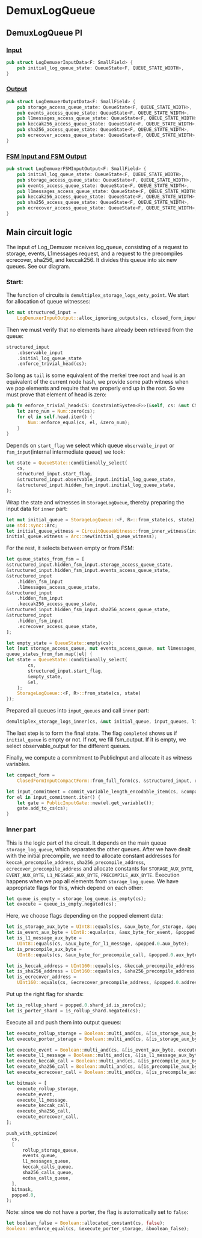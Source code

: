 # DemuxLogQueue

## DemuxLogQueue PI

### [Input](https://github.com/matter-labs/era-zkevm_circuits/blob/4fba537ccecc238e2da9c80844dc8c185e42466f/src/demux_log_queue/input.rs#L49)

```rust
pub struct LogDemuxerInputData<F: SmallField> {
    pub initial_log_queue_state: QueueState<F, QUEUE_STATE_WIDTH>,
}
```

### [Output](https://github.com/matter-labs/era-zkevm_circuits/blob/4fba537ccecc238e2da9c80844dc8c185e42466f/src/fsm_input_output/circuit_inputs/main_vm.rs#L33)

```rust
pub struct LogDemuxerOutputData<F: SmallField> {
    pub storage_access_queue_state: QueueState<F, QUEUE_STATE_WIDTH>,
    pub events_access_queue_state: QueueState<F, QUEUE_STATE_WIDTH>,
    pub l1messages_access_queue_state: QueueState<F, QUEUE_STATE_WIDTH>,
    pub keccak256_access_queue_state: QueueState<F, QUEUE_STATE_WIDTH>,
    pub sha256_access_queue_state: QueueState<F, QUEUE_STATE_WIDTH>,
    pub ecrecover_access_queue_state: QueueState<F, QUEUE_STATE_WIDTH>,
}
```

### [FSM Input and FSM Output](https://github.com/matter-labs/era-zkevm_circuits/blob/4fba537ccecc238e2da9c80844dc8c185e42466f/src/demux_log_queue/input.rs#L22)

```rust
pub struct LogDemuxerFSMInputOutput<F: SmallField> {
    pub initial_log_queue_state: QueueState<F, QUEUE_STATE_WIDTH>,
    pub storage_access_queue_state: QueueState<F, QUEUE_STATE_WIDTH>,
    pub events_access_queue_state: QueueState<F, QUEUE_STATE_WIDTH>,
    pub l1messages_access_queue_state: QueueState<F, QUEUE_STATE_WIDTH>,
    pub keccak256_access_queue_state: QueueState<F, QUEUE_STATE_WIDTH>,
    pub sha256_access_queue_state: QueueState<F, QUEUE_STATE_WIDTH>,
    pub ecrecover_access_queue_state: QueueState<F, QUEUE_STATE_WIDTH>,
}
```

## Main circuit logic

The input of Log_Demuxer receives log_queue, consisting of a request to storage, events, L1messages request, and a request to the precompiles ecrecover, sha256, and keccak256. It divides this queue into six new queues. See our diagram.

### Start:

The function of circuits is `demultiplex_storage_logs_enty_point`.  We start for allocation of queue witnesses: 

```rust
let mut structured_input =
    LogDemuxerInputOutput::alloc_ignoring_outputs(cs, closed_form_input.clone());
```

Then we must verify that no elements have already been retrieved from the queue:

```rust
structured_input
    .observable_input
    .initial_log_queue_state
    .enforce_trivial_head(cs);
```

So long as `tail` is some equivalent of the merkel tree root and `head` is an equivalent of the current node hash, we provide some path witness when we pop elements and require that we properly end up in the root. So we must prove that element of head is zero:

```rust
pub fn enforce_trivial_head<CS: ConstraintSystem<F>>(&self, cs: &mut CS) {
    let zero_num = Num::zero(cs);
    for el in self.head.iter() {
        Num::enforce_equal(cs, el, &zero_num);
    }
}
```

Depends on `start_flag` we select which queue `observable_input` or `fsm_input`(internal intermediate queue) we took:

```rust
let state = QueueState::conditionally_select(
    cs,
    structured_input.start_flag,
    &structured_input.observable_input.initial_log_queue_state,
    &structured_input.hidden_fsm_input.initial_log_queue_state,
);
```

Wrap the state and witnesses in `StorageLogQueue`, thereby preparing the input data for `inner` part:

```rust
let mut initial_queue = StorageLogQueue::<F, R>::from_state(cs, state);
use std::sync::Arc;
let initial_queue_witness = CircuitQueueWitness::from_inner_witness(initial_queue_witness);
initial_queue.witness = Arc::new(initial_queue_witness);
```

For the rest, it selects between empty or from FSM: 

```rust
let queue_states_from_fsm = [
&structured_input.hidden_fsm_input.storage_access_queue_state,
&structured_input.hidden_fsm_input.events_access_queue_state,
&structured_input
    .hidden_fsm_input
    .l1messages_access_queue_state,
&structured_input
    .hidden_fsm_input
    .keccak256_access_queue_state,
&structured_input.hidden_fsm_input.sha256_access_queue_state,
&structured_input
    .hidden_fsm_input
    .ecrecover_access_queue_state,
];

let empty_state = QueueState::empty(cs);
let [mut storage_access_queue, mut events_access_queue, mut l1messages_access_queue, mut keccak256_access_queue, mut sha256_access_queue, mut ecrecover_access_queue] =
queue_states_from_fsm.map(|el| {
let state = QueueState::conditionally_select(
        cs,
        structured_input.start_flag,
        &empty_state,
        &el,
    );
    StorageLogQueue::<F, R>::from_state(cs, state)
});
```

Prepared all queues into `input_queues` and call `inner` part: 

```rust
demultiplex_storage_logs_inner(cs, &mut initial_queue, input_queues, limit);
```

The last step is to form the final state. The flag `completed` shows us if `initial_queue` is empty or not. If not, we fill fsm_output. If it is empty, we select observable_output for the different queues. 

Finally, we compute a commitment to PublicInput and allocate it as witness variables.

```rust
let compact_form =
    ClosedFormInputCompactForm::from_full_form(cs, &structured_input, round_function);

let input_commitment = commit_variable_length_encodable_item(cs, &compact_form, round_function);
for el in input_commitment.iter() {
    let gate = PublicInputGate::new(el.get_variable());
    gate.add_to_cs(cs);
}
```

### Inner part

This is the logic part of the circuit. It depends on the main queue `storage_log_queue`, which separates the other queues. After we have dealt with the initial precompile, we need to allocate constant addresses for `keccak_precompile_address`, `sha256_precompile_address`, `ecrecover_precompile_address` and allocate constants for `STORAGE_AUX_BYTE`, `EVENT_AUX_BYTE`, `L1_MESSAGE_AUX_BYTE`, `PRECOMPILE_AUX_BYTE`. Execution happens when we pop all elements from `storage_log_queue`. We have appropriate flags for this, which depend on each other: 

```rust
let queue_is_empty = storage_log_queue.is_empty(cs);
let execute = queue_is_empty.negated(cs);
```

Here, we choose flags depending on the popped element data: 

```rust
let is_storage_aux_byte = UInt8::equals(cs, &aux_byte_for_storage, &popped.0.aux_byte);
let is_event_aux_byte = UInt8::equals(cs, &aux_byte_for_event, &popped.0.aux_byte);
let is_l1_message_aux_byte =
    UInt8::equals(cs, &aux_byte_for_l1_message, &popped.0.aux_byte);
let is_precompile_aux_byte =
    UInt8::equals(cs, &aux_byte_for_precompile_call, &popped.0.aux_byte);

let is_keccak_address = UInt160::equals(cs, &keccak_precompile_address, &popped.0.address);
let is_sha256_address = UInt160::equals(cs, &sha256_precompile_address, &popped.0.address);
let is_ecrecover_address =
    UInt160::equals(cs, &ecrecover_precompile_address, &popped.0.address);
```

Put up the right flag for shards: 

```rust
let is_rollup_shard = popped.0.shard_id.is_zero(cs);
let is_porter_shard = is_rollup_shard.negated(cs);
```

Execute all and push them into output queues: 

```rust
let execute_rollup_storage = Boolean::multi_and(cs, &[is_storage_aux_byte, is_rollup_shard, execute]);
let execute_porter_storage = Boolean::multi_and(cs, &[is_storage_aux_byte, is_porter_shard, execute]);

let execute_event = Boolean::multi_and(cs, &[is_event_aux_byte, execute]);
let execute_l1_message = Boolean::multi_and(cs, &[is_l1_message_aux_byte, execute]);
let execute_keccak_call = Boolean::multi_and(cs, &[is_precompile_aux_byte, is_keccak_address, execute]);
let execute_sha256_call = Boolean::multi_and(cs, &[is_precompile_aux_byte, is_sha256_address, execute]);
let execute_ecrecover_call = Boolean::multi_and(cs, &[is_precompile_aux_byte, is_ecrecover_address, execute]);

let bitmask = [
    execute_rollup_storage,
    execute_event,
    execute_l1_message,
    execute_keccak_call,
    execute_sha256_call,
    execute_ecrecover_call,
];

push_with_optimize(
  cs,
  [
      rollup_storage_queue,
      events_queue,
      l1_messages_queue,
      keccak_calls_queue,
      sha256_calls_queue,
      ecdsa_calls_queue,
  ],
  bitmask,
  popped.0,
);
```

Note: since we do not have a porter, the flag is automatically set to `false`:

```rust
let boolean_false = Boolean::allocated_constant(cs, false);
Boolean::enforce_equal(cs, &execute_porter_storage, &boolean_false);
```